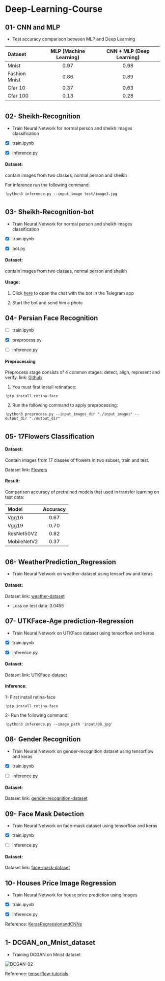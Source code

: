 # Deep-Learning-Course

## 01- CNN and MLP

- Test accuracy comparison between MLP and Deep Learning

| Dataset | MLP (Machine Learning) | CNN + MLP (Deep Learning) |
| :---         |     :---:      |          :---: |
| Mnist  | 0.97     | 0.98    |
|Fashion Mnist     | 0.86       | 0.89    |
|Cfar 10     | 0.37       | 0.63      |
|Cfar 100     | 0.13       | 0.28      |

#

## 02- Sheikh-Recognition

- Train Neural Network for normal person and sheikh images classification

- [x] train.ipynb

- [x] inference.py

#### Dataset: 

contain images from two classes, normal person and sheikh

For inference run the following command:

```
!python3 inference.py --input_image test/image3.jpg

```

#

## 03- Sheikh-Recognition-bot

- Train Neural Network for normal person and sheikh images classification

- [x] train.ipynb

- [x] bot.py

#### Dataset:

contain images from two classes, normal person and sheikh

#### Usage:

1. Click [here](https://t.me/SheikhRecognition_bot) to open the chat with the bot in the Telegram app

2. Start the bot and send him a photo

## 04- Persian Face Recognition

- [ ] train.ipynb

- [x] preprocess.py

- [ ] inference.py

#### Preprocessing

Preprocess stage consists of 4 common stages: detect, align, represent and verify. link: [Github]( https://github.com/serengil/retinaface#:~:text=RetinaFace%20is%20a%20deep%20learning,is%20published%20by%20Stanislas%20Bertrand.)

1. You must first install retinaface:

```
!pip install retina-face
```

2. Run the following command to apply preprocessing:

```
!python3 preprocess.py --input_images_dir "./input_images" --output_dir "./output_dir"
```

#

## 05- 17Flowers Classification

#### Dataset:

Contain images from 17 classes of flowers in two subset, train and test.

Dataset link: [Flowers]( https://drive.google.com/drive/folders/1-7GcWubgmhIImiZUrghV3haBjIeLoEhf?usp=sharing)

#### Result:

Comparison accuracy of pretrained models that used in transfer learning on test data:

| Model | Accuracy |
| :---         |     :---:      |
| Vgg16  | 0.67     | 
|Vgg19     | 0.70       | 
|ResNet50V2    | 0.82       |
|MobileNetV2     | 0.37       | 

#

## 06- WeatherPrediction_Regression

- Train Neural Network on weather-dataset using tensorflow and keras

#### Dataset:

Dataset link: [weather-dataset]( https://drive.google.com/drive/folders/10OdTbgLI8O-ZezfHopbpbqgJ_lI9M5D-?usp=sharing)

- Loss on test data: 3.0455

## 07- UTKFace-Age prediction-Regression

- Train Neural Network on UTKFace dataset using tensorflow and keras

- [x] train.ipynb

- [x] inference.py

#### Dataset:

Dataset link: [UTKFace-dataset]( https://www.kaggle.com/jangedoo/utkface-new)


#### inference:

1- First install retina-face
```
!pip install retina-face
```

2- Run the following command:

```
!python3 inference.py --image_path 'input/08.jpg'
```

## 08- Gender Recognition

- Train Neural Network on gender-recognition dataset using tensorflow and keras

- [x] train.ipynb

- [ ] inference.py

#### Dataset:

Dataset link: [gender-recognition-dataset]( https://www.kaggle.com/ashishjangra27/gender-recognition-200k-images-celeba)

## 09- Face Mask Detection

- Train Neural Network on face-mask dataset using tensorflow and keras

- [x] train.ipynb

- [ ] inference.py

#### Dataset:

Dataset link: [face-mask-dataset]( ashishjangra27/face-mask-12k-images-dataset)

## 10- Houses Price Image Regression

- Train Neural Network for house price prediction using images

- [x] train.ipynb

- [x] inference.py

Reference: [KerasRegressionandCNNs]( https://www.pyimagesearch.com/2019/01/28/keras-regression-and-cnns/)

#

## 1- DCGAN_on_Mnist_dataset

- Training DCGAN on Mnist dataset

![DCGAN-02](https://user-images.githubusercontent.com/82975802/135684094-e46ae7fd-4d25-401c-b91b-7fe30cef7164.gif)

Reference: [tensorflow-tutorials]( https://www.tensorflow.org/tutorials/generative/dcgan)


